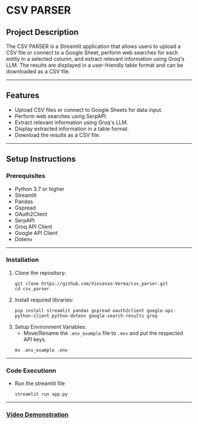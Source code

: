 # CSV PARSER

## Project Description
The CSV PARSER is a Streamlit application that allows users to upload a CSV file or connect to a Google Sheet, perform web searches for each entity in a selected column, and extract relevant information using Groq's LLM. The results are displayed in a user-friendly table format and can be downloaded as a CSV file.

---

## Features
- Upload CSV files or connect to Google Sheets for data input.
- Perform web searches using SerpAPI.
- Extract relevant information using Groq's LLM.
- Display extracted information in a table format.
- Download the results as a CSV file.

---

## Setup Instructions

### Prerequisites
- Python 3.7 or higher
- Streamlit
- Pandas
- Gspread
- OAuth2Client
- SerpAPI
- Groq API Client
- Google API Client
- Dotenv

---

### Installation
1. Clone the repository:
   ```
   git clone https://github.com/Vincenzo-Verma/csv_parser.git
   cd csv_parser
   ```
2. Install required libraries:
   ```
   pip install streamlit pandas gspread oauth2client google-api-python-client python-dotenv google-search-results groq
   ```
3. Setup Environment Variables:
   - Move/Rename the `.env_example` file to `.env` and put the respected API keys.
   ```
   mv .env_example .env
   ```
---

### Code Executionn
 - Run the streamlit file
   ```
   streamlit run app.py
   ```
---

### [Video Demonstration](https://www.loom.com/share/8d5bd7a4651843db92d1c594b136634d?sid=7d9d0015-14f7-4d4f-9da7-9396e74d3394)
